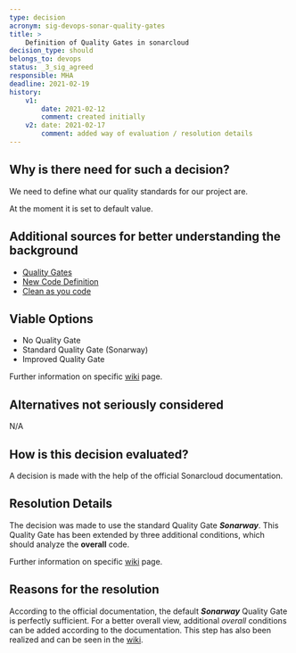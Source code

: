 ```yaml
---
type: decision
acronym: sig-devops-sonar-quality-gates
title: >
    Definition of Quality Gates in sonarcloud
decision_type: should
belongs_to: devops
status: _3_sig_agreed
responsible: MHA
deadline: 2021-02-19
history:
    v1:
        date: 2021-02-12
        comment: created initially
    v2: date: 2021-02-17
        comment: added way of evaluation / resolution details
---
```


## Why is there need for such a decision?

We need to define what our quality standards for our project are.

At the moment it is set to default value.

## Additional sources for better understanding the background

- [Quality Gates](https://sonarcloud.io/documentation/user-guide/quality-gates/)
- [New Code Definition](https://sonarcloud.io/documentation/user-guide/new-code/)
- [Clean as you code](https://sonarcloud.io/documentation/user-guide/clean-as-you-code/)


## Viable Options

- No Quality Gate
- Standard Quality Gate (Sonarway)
- Improved Quality Gate  

Further information on specific [wiki](https://github.com/EVATool/evatool-backend/wiki/Sonarcloud-Quality-Gates) page.


## Alternatives not seriously considered

N/A


## How is this decision evaluated?

A decision is made with the help of the official Sonarcloud documentation.

 
## Resolution Details

The decision was made to use the standard Quality Gate ***Sonarway***. This Quality Gate has been extended by three 
additional conditions, which should analyze the **overall** code.

Further information on specific [wiki](https://github.com/EVATool/evatool-backend/wiki/Sonarcloud-Quality-Gates) page.


## Reasons for the resolution

According to the official documentation, the default ***Sonarway*** Quality Gate is perfectly sufficient. For a better 
overall view, additional *overall* conditions can be added according to the documentation. This step has also been realized 
and can be seen in the [wiki](https://github.com/EVATool/evatool-backend/wiki/Sonarcloud-Quality-Gates).

